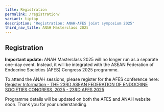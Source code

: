 ```yaml
---
title: Registration
permalink: /registration/
variant: tiptap
description: "Registration: ANAH-AFES joint symposium 2025"
third_nav_title: ANAH Masterclass 2025
---
```

<h2>Registration</h2>
<p><strong>Important update:</strong> ANAH Masterclass 2025 will no longer
run as a separate one-day event. Instead, it will be integrated with the
ASEAN Federation of Endocrine Societies (AFES) Congress 2025 programme.</p>
<p>To attend the ANAH sessions, please register for the AFES conference here:
<a href="https://afes2025vietnam.com/en/registerinfo/" rel="noopener noreferrer nofollow" target="_blank">Register Information - THE 23RD ASEAN FEDERATION OF ENDOCRINE SOCIETIES
CONGRESS, 2025 - 23RD AFES 2025</a>
</p>
<p>Programme details will be updated on both the AFES and ANAH website soon.
Thank you for your understanding.</p>
<p></p>